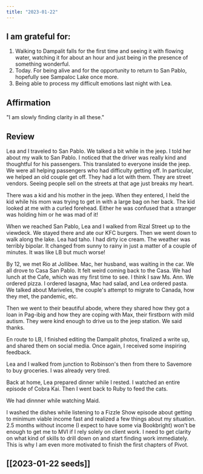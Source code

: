 ```yaml
---
title: "2023-01-22"
---
```

## I am grateful for:
1. Walking to Dampalit falls for the first time and seeing it with flowing water, watching it for about an hour and just being in the presence of something wonderful.
2. Today. For being alive and for the opportunity to return to San Pablo, hopefully see Sampaloc Lake once more.
3. Being able to process my difficult emotions last night with Lea.

## Affirmation

"I am slowly finding clarity in all these."

## Review

Lea and I traveled to San Pablo. We talked a bit while in the jeep. I told her about my walk to San Pablo. I noticed that the driver was really kind and thoughtful for his passengers. This translated to everyone inside the jeep. We were all helping passengers who had difficulty getting off. In particular, we helped an old couple get off. They had a lot with them. They are street vendors. Seeing people sell on the streets at that age just breaks my heart.

There was a kid and his mother in the jeep. When they entered, I held the kid while his mom was trying to get in with a large bag on her back. The kid looked at me with a curled forehead. Either he was confused that a stranger was holding him or he was mad of it!

When we reached San Pablo, Lea and I walked from Rizal Street up to the viewdeck. We stayed there and ate our KFC burgers. Then we went down to walk along the lake. Lea had taho. I had dirty ice cream. The weather was terribly bipolar. It changed from sunny to rainy in just a matter of a couple of minutes. It was like LB but much worse!

By 12, we met Rio at Jollibee. Mac, her husband, was waiting in the car. We all drove to Casa San Pablo. It felt weird coming back to the Casa. We had lunch at the Cafe, which was my first time to see. I think I saw Ms. Ann. We ordered pizza. I ordered lasagna, Mac had salad, and Lea ordered pasta. We talked about Mariveles, the couple's attempt to migrate to Canada, how they met, the pandemic, etc.

Then we went to their beautiful abode, where they shared how they got a loan in Pag-ibig and how they are coping with Max, their firstborn with mild autism. They were kind enough to drive us to the jeep station. We said thanks.

En route to LB, I finished editing the Dampalit photos, finalized a write up, and shared them on social media. Once again, I received some inspiring feedback.

Lea and I walked from junction to Robinson's then from there to Savemore to buy groceries. I was already very tired.

Back at home, Lea prepared dinner while I rested. I watched an entire episode of Cobra Kai. Then I went back to Ruby to feed the cats.

We had dinnner while watching Maid.

I washed the dishes while listening to a Fizzle Show episode about getting to minimum viable income fast and realized a few things about my situation. 2.5 months without income (I expect to have some via Bookbright) won't be enough to get me to MVI if I rely solely on client work. I need to get clarity on what kind of skills to drill down on and start finding work immediately. This is why I am even more motivated to finish the first chapters of Pivot.

## [[2023-01-22 seeds]]
